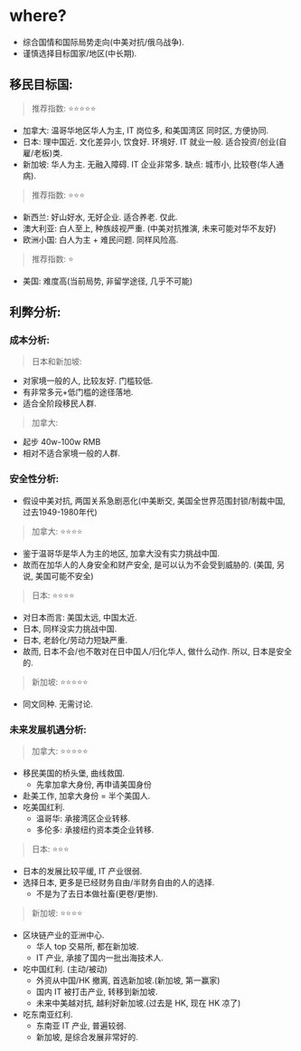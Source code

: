 
# where?

- 综合国情和国际局势走向(中美对抗/俄乌战争).
- 谨慎选择目标国家/地区(中长期).


## 移民目标国: 

> 推荐指数: ⭐⭐⭐⭐⭐

- 加拿大: 温哥华地区华人为主, IT 岗位多, 和美国湾区 同时区, 方便协同.
- 日本: 理中国近. 文化差异小, 饮食好. 环境好. IT 就业一般. 适合投资/创业(自雇/老板)类.
- 新加坡: 华人为主. 无融入障碍. IT 企业非常多. 缺点: 城市小, 比较卷(华人通病). 


> 推荐指数: ⭐⭐⭐

- 新西兰: 好山好水, 无好企业. 适合养老. 仅此.
- 澳大利亚: 白人至上, 种族歧视严重. (中美对抗推演, 未来可能对华不友好)
- 欧洲小国: 白人为主 + 难民问题. 同样风险高.


> 推荐指数: ⭐

- 美国: 难度高(当前局势, 非留学途径, 几乎不可能)


## 利弊分析: 


### 成本分析: 

> 日本和新加坡:

- 对家境一般的人, 比较友好. 门槛较低.
- 有非常多元+低门槛的途径落地.
- 适合全阶段移民人群.

> 加拿大: 

- 起步 40w-100w RMB
- 相对不适合家境一般的人群.


### 安全性分析: 

- 假设中美对抗, 两国关系急剧恶化(中美断交, 美国全世界范围封锁/制裁中国, 过去1949-1980年代)

> 加拿大: ⭐⭐⭐⭐

- 鉴于温哥华是华人为主的地区, 加拿大没有实力挑战中国. 
- 故而在加华人的人身安全和财产安全, 是可以认为不会受到威胁的. (美国, 另说, 美国可能不安全)

> 日本: ⭐⭐⭐⭐

- 对日本而言: 美国太远, 中国太近. 
- 日本, 同样没实力挑战中国.
- 日本, 老龄化/劳动力短缺严重.
- 故而, 日本不会/也不敢对在日中国人/归化华人, 做什么动作. 所以, 日本是安全的.

> 新加坡: ⭐⭐⭐⭐⭐

- 同文同种. 无需讨论.

### 未来发展机遇分析: 

> 加拿大: ⭐⭐⭐⭐⭐

- 移民美国的桥头堡, 曲线救国.
    - 先拿加拿大身份, 再申请美国身份
- 赴美工作, 加拿大身份 = 半个美国人.
- 吃美国红利.
    - 温哥华: 承接湾区企业转移.
    - 多伦多: 承接纽约资本类企业转移. 

> 日本: ⭐⭐⭐

- 日本的发展比较平缓, IT 产业很弱.
- 选择日本, 更多是已经财务自由/半财务自由的人的选择.
    - 不是为了去日本做社畜(更卷/更惨).


> 新加坡: ⭐⭐⭐⭐

- 区块链产业的亚洲中心.
    - 华人 top 交易所, 都在新加坡.
    - IT 产业, 承接了国内一批出海技术人. 
- 吃中国红利. (主动/被动)
    - 外资从中国/HK 撤离, 首选新加坡.(新加坡, 第一赢家)
    - 国内 IT 被打击产业, 转移到新加坡.
    - 未来中美越对抗, 越利好新加坡.(过去是 HK, 现在 HK 凉了)
- 吃东南亚红利.
    - 东南亚 IT 产业, 普遍较弱.
    - 新加坡, 是综合发展非常好的.















